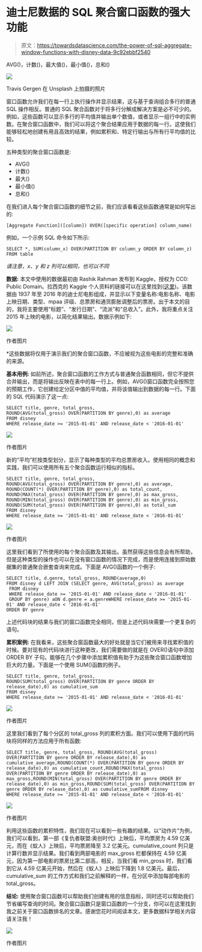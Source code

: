 # 迪士尼数据的 SQL 聚合窗口函数的强大功能

> 原文：<https://towardsdatascience.com/the-power-of-sql-aggregate-window-functions-with-disney-data-9c92ebbf2540>

AVG()，计数()，最大值()，最小值()，总和()

![](img/9206a04ddea6207da95f8deafaf61b1b.png)

Travis Gergen 在 Unsplash 上拍摄的照片

窗口函数允许我们在每一行上执行操作并显示结果，这与基于查询组合多行的普通 SQL 操作相反。普通的 SQL 聚合函数对于将多行分解成解决方案是必不可少的。例如，这些函数可以显示多行的平均值并输出单个数值，或者显示一组行中的实例数。在聚合窗口函数中，我们可以将这个聚合结果应用于数据的每一行。这使我们能够轻松地创建有用且高效的结果，例如累积和、特定行输出与所有行平均值的比较。

五种类型的聚合窗口函数是:

*   AVG()
*   计数()
*   最大()
*   最小值()
*   总和()

在我们进入每个聚合窗口函数的细节之前，我们应该看看这些函数通常是如何写出的:

```
[Aggregate Function]([column]) OVER([specific operation] column_name)
```

例如，一个示例 SQL 命令如下所示:

```
SELECT *, SUM(column_x) OVER(PARTITION BY column_y ORDER BY column_z)
FROM table
```

*请注意，x、y 和 z 列可以相同，也可以不同*

**数据:** 本文中使用的数据最初由 Rashik Rahman 发布到 Kaggle，授权为 CC0: Public Domain。拉西克的 Kaggle 个人资料的链接可以在这里找到([这里](https://www.kaggle.com/rashikrahmanpritom/disney-movies-19372016-total-gross))。该数据由 1937 年至 2016 年的迪士尼电影组成，并显示以下变量名称:电影名称、电影上映日期、类型、mpaa 评级、总票房和通货膨胀调整后的票房。出于本文的目的，我将主要使用“标题”、“发行日期”、“流派”和“总收入”。此外，我将重点关注 2015 年上映的电影，以简化结果输出。数据示例如下:

![](img/b7f6cd85ed3a616abfd6fe28537cb6cc.png)

作者图片

*这些数据将仅用于演示我们的聚合窗口函数，不应被视为这些电影的完整和准确的来源。

**基本用例:** 如前所述，聚合窗口函数的工作方式与普通聚合函数相同，但它不提供合并输出，而是将输出反映在表中的每一行上。例如，AVG()窗口函数完全按照您的预期工作，它创建给定分区中值的平均值，并将该值输出到数据的每一行。下面的 SQL 代码演示了这一点:

```
SELECT title, genre, total_gross, 
ROUND(AVG(total_gross) OVER(PARTITION BY genre),0) as average 
FROM disney
WHERE release_date >= '2015-01-01' AND release_date < '2016-01-01'
```

![](img/ea93230908cb492a17046c4e624ae99c.png)

作者图片

新的“平均”栏按类型划分，显示了每种类型的平均总票房收入。使用相同的概念和实践，我们可以使用所有五个聚合函数运行相似的指标。

```
SELECT title, genre, total_gross, 
ROUND(AVG(total_gross) OVER(PARTITION BY genre),0) as average,
ROUND(COUNT(*) OVER(PARTITION BY genre),0) as total_count,
ROUND(MAX(total_gross) OVER(PARTITION BY genre),0) as max_gross,
ROUND(MIN(total_gross) OVER(PARTITION BY genre),0) as min_gross,
ROUND(SUM(total_gross) OVER(PARTITION BY genre),0) as total_sum
FROM disney
WHERE release_date >= '2015-01-01' AND release_date < '2016-01-01'
```

![](img/239e7ca10118ac9b49452de35c580dce.png)

作者图片

这里我们看到了所使用的每个聚合函数及其输出。虽然获得这些信息会有所帮助，但是这种类型的操作也可以在没有窗口函数的情况下完成，而是使用连接到原始数据集的普通聚合嵌套查询来完成。下面是 AVG()函数的一个例子:

```
SELECT title, d.genre, total_gross, ROUND(average,0)
FROM disney d LEFT JOIN (SELECT genre, AVG(total_gross) as average 
 FROM disney
 WHERE release_date >= '2015-01-01' AND release_date < '2016-01-01'
 GROUP BY genre) aON d.genre = a.genreWHERE release_date >= '2015-01-01' AND release_date < '2016-01-01'
ORDER BY genre
```

上述代码块的结果与我们的窗口函数完全相同，但是上述代码块需要一个更复杂的语句。

**累积案例:**
在我看来，这些聚合窗函数最大的好处就是当它们被用来寻找累积值的时候。要对现有的代码块进行这种更改，我们需要做的就是在 OVER()语句中添加 ORDER BY 子句。能够在几个步骤中添加累积值有助于为这些聚合窗口函数增加巨大的力量。下面是一个使用 SUM()函数的例子。

```
SELECT title, genre, total_gross, 
ROUND(SUM(total_gross) OVER(PARTITION BY genre ORDER BY release_date),0) as cumulative_sum
FROM disney
WHERE release_date >= '2015-01-01' AND release_date < '2016-01-01'
```

![](img/d741f926e4943ca2ca89845ec2d4b1cc.png)

作者图片

这里我们看到了每个分区的 total_gross 列的累积方面。我们可以使用下面的代码块将同样的方法应用于所有函数:

```
SELECT title, genre, total_gross, ROUND(AVG(total_gross) OVER(PARTITION BY genre ORDER BY release_date),0) as cumulative_average,ROUND(COUNT(*) OVER(PARTITION BY genre ORDER BY release_date),0) as cumulative_count,ROUND(MAX(total_gross) OVER(PARTITION BY genre ORDER BY release_date),0) as max_gross,ROUND(MIN(total_gross) OVER(PARTITION BY genre ORDER BY release_date),0) as min_gross,ROUND(SUM(total_gross) OVER(PARTITION BY genre ORDER BY release_date),0) as cumulative_sumFROM disney
WHERE release_date >= '2015-01-01' AND release_date < '2016-01-01'
```

![](img/e2c77091108be89dad7b78efefb5fc1d.png)

作者图片

利用这些函数的累积特性，我们现在可以看到一些有趣的结果。以“动作片”为例，我们可以看到，第一部《复仇者联盟:奥创时代》上映后，平均票房为 4.59 亿美元，而在《蚁人》上映后，平均票房降至 3.2 亿美元。cumulative_count 列只是计算行数并显示结果。我们看到两部电影的 max_gross 栏都保持在 4.59 亿美元，因为第一部电影的票房比第二部高，相反，当我们看 min_gross 时，我们看到它从 4.59 亿美元开始，然后在《蚁人》上映后下降到 1.8 亿美元。最后，cumulative_sum 的工作方式和我们之前解释的一样，在分区中添加每部电影的 total_gross。

**结论:**
使用聚合窗口函数可以帮助我们创建有用的信息指标，同时还可以帮助我们节省编写查询的时间。聚合窗口函数只是窗口函数的一个分支，你可以在这里找到我之前关于窗口函数排名的文章。感谢您花时间阅读本文，更多数据科学相关内容请关注我！

![](img/6a6957934b8c106022f12d769ea5eace.png)

作者图片